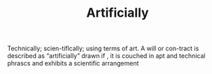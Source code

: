 ---
title: Artificially
letter: A
permalink: "/definitions/bld-artificially.html"
body: Technically; scien-tiflcally; using terms of art. A will or con-tract is described
  as “artificially” drawn if , it is couched in apt and technical phrascs and exhibits
  a scientific arrangement
published_at: '2018-07-07'
source: Black's Law Dictionary 2nd Ed (1910)
layout: post
---